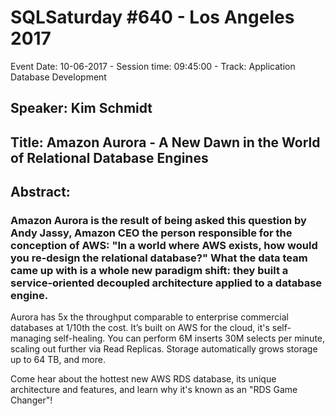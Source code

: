 # SQLSaturday #640 - Los Angeles 2017
Event Date: 10-06-2017 - Session time: 09:45:00 - Track: Application  Database Development
## Speaker: Kim Schmidt
## Title: Amazon Aurora - A New Dawn in the World of Relational Database Engines
## Abstract:
### Amazon Aurora is the result of being asked this question by Andy Jassy, Amazon CEO  the person responsible for the conception of AWS: "In a world where AWS exists, how would you re-design the relational database?"  What the data team came up with is a whole new paradigm shift: they built a service-oriented  decoupled architecture applied to a database engine.

Aurora has 5x the throughput comparable to enterprise commercial databases at 1/10th the cost. It’s built on AWS for the cloud, it's self-managing  self-healing. You can perform 6M inserts  30M selects per minute, scaling out further via Read Replicas. Storage automatically grows storage up to 64 TB, and more. 

Come hear about the hottest new AWS RDS database, its unique architecture and features, and learn why it's known as an "RDS Game Changer"!
